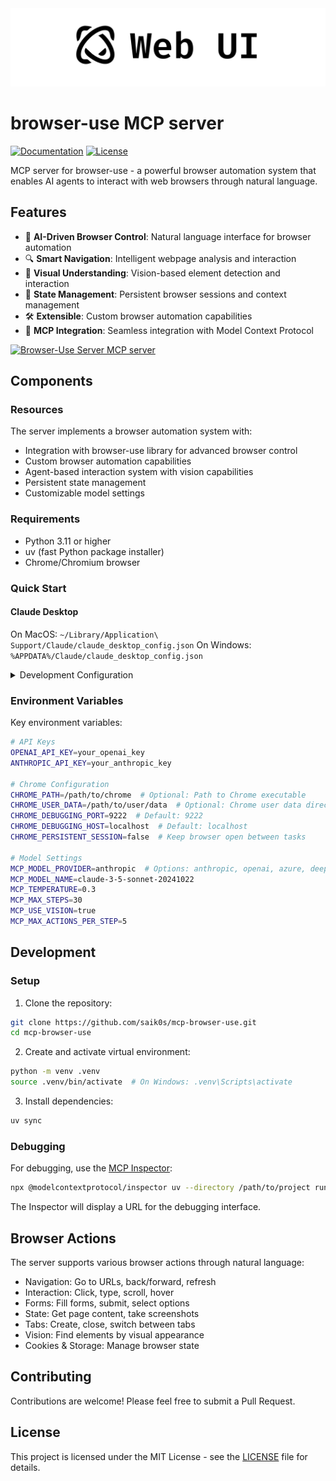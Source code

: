 <img src="./assets/web-ui.png" alt="Browser Use Web UI" width="full"/>

<br/>


# browser-use MCP server
[![Documentation](https://img.shields.io/badge/Documentation-📕-blue)](https://docs.browser-use.com)
[![License](https://img.shields.io/badge/License-MIT-green)](LICENSE)

MCP server for browser-use - a powerful browser automation system that enables AI agents to interact with web browsers through natural language.

## Features

- 🤖 **AI-Driven Browser Control**: Natural language interface for browser automation
- 🔍 **Smart Navigation**: Intelligent webpage analysis and interaction
- 📸 **Visual Understanding**: Vision-based element detection and interaction
- 🔄 **State Management**: Persistent browser sessions and context management
- 🛠️ **Extensible**: Custom browser automation capabilities
- 🤝 **MCP Integration**: Seamless integration with Model Context Protocol

<a href="https://glama.ai/mcp/servers/dz6dy5hw59"><img width="380" height="200" src="https://glama.ai/mcp/servers/dz6dy5hw59/badge" alt="Browser-Use Server MCP server" /></a>

## Components

### Resources

The server implements a browser automation system with:
- Integration with browser-use library for advanced browser control
- Custom browser automation capabilities
- Agent-based interaction system with vision capabilities
- Persistent state management
- Customizable model settings

### Requirements

- Python 3.11 or higher
- uv (fast Python package installer)
- Chrome/Chromium browser

### Quick Start

#### Claude Desktop

On MacOS: `~/Library/Application\ Support/Claude/claude_desktop_config.json`
On Windows: `%APPDATA%/Claude/claude_desktop_config.json`

<details>
  <summary>Development Configuration</summary>

```json
"mcpServers": {
    "mcp_server_browser_use": {
      "command": "uvx",
      "args": [
        "mcp-server-browser-use",
      ],
      "env": {
        "OPENAI_ENDPOINT": "https://api.openai.com/v1",
        "OPENAI_API_KEY": "",
        "ANTHROPIC_API_KEY": "",
        "GOOGLE_API_KEY": "",
        "AZURE_OPENAI_ENDPOINT": "",
        "AZURE_OPENAI_API_KEY": "",
        "DEEPSEEK_ENDPOINT": "https://api.deepseek.com",
        "DEEPSEEK_API_KEY": "",
        # Set to false to disable anonymized telemetry
        "ANONYMIZED_TELEMETRY": "true",
        # Chrome settings
        "CHROME_PATH": "",
        "CHROME_USER_DATA": "",
        "CHROME_DEBUGGING_PORT": "9222",
        "CHROME_DEBUGGING_HOST": "localhost",
        # Set to true to keep browser open between AI tasks
        "CHROME_PERSISTENT_SESSION": "false",
        # Model settings
        "MCP_MODEL_PROVIDER": "anthropic",
        "MCP_MODEL_NAME": "claude-3-5-sonnet-20241022",
        "MCP_TEMPERATURE": "0.3",
        "MCP_MAX_STEPS": "30",
        "MCP_USE_VISION": "true",
        "MCP_MAX_ACTIONS_PER_STEP": "5",
        "MCP_TOOL_CALL_IN_CONTENT": "true"
    }
}
```
</details>

### Environment Variables

Key environment variables:

```bash
# API Keys
OPENAI_API_KEY=your_openai_key
ANTHROPIC_API_KEY=your_anthropic_key

# Chrome Configuration
CHROME_PATH=/path/to/chrome  # Optional: Path to Chrome executable
CHROME_USER_DATA=/path/to/user/data  # Optional: Chrome user data directory
CHROME_DEBUGGING_PORT=9222  # Default: 9222
CHROME_DEBUGGING_HOST=localhost  # Default: localhost
CHROME_PERSISTENT_SESSION=false  # Keep browser open between tasks

# Model Settings
MCP_MODEL_PROVIDER=anthropic  # Options: anthropic, openai, azure, deepseek
MCP_MODEL_NAME=claude-3-5-sonnet-20241022
MCP_TEMPERATURE=0.3
MCP_MAX_STEPS=30
MCP_USE_VISION=true
MCP_MAX_ACTIONS_PER_STEP=5
```

## Development

### Setup

1. Clone the repository:
```bash
git clone https://github.com/saik0s/mcp-browser-use.git
cd mcp-browser-use
```

2. Create and activate virtual environment:
```bash
python -m venv .venv
source .venv/bin/activate  # On Windows: .venv\Scripts\activate
```

3. Install dependencies:
```bash
uv sync
```

### Debugging

For debugging, use the [MCP Inspector](https://github.com/modelcontextprotocol/inspector):

```bash
npx @modelcontextprotocol/inspector uv --directory /path/to/project run mcp-server-browser-use
```

The Inspector will display a URL for the debugging interface.

## Browser Actions

The server supports various browser actions through natural language:

- Navigation: Go to URLs, back/forward, refresh
- Interaction: Click, type, scroll, hover
- Forms: Fill forms, submit, select options
- State: Get page content, take screenshots
- Tabs: Create, close, switch between tabs
- Vision: Find elements by visual appearance
- Cookies & Storage: Manage browser state

## Contributing

Contributions are welcome! Please feel free to submit a Pull Request.

## License

This project is licensed under the MIT License - see the [LICENSE](LICENSE) file for details.

